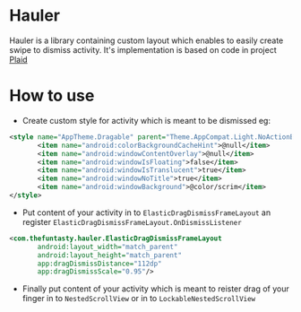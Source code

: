 # Hauler

Hauler is a library containing custom layout which enables to easily create swipe to dismiss activity.
It's implementation is based on code in project  [Plaid](https://github.com/nickbutcher/plaid)


# How to use 
 - Create custom style for activity which is meant to be dismissed eg:

 ```xml
<style name="AppTheme.Dragable" parent="Theme.AppCompat.Light.NoActionBar">
        <item name="android:colorBackgroundCacheHint">@null</item>
        <item name="android:windowContentOverlay">@null</item>
        <item name="android:windowIsFloating">false</item>
        <item name="android:windowIsTranslucent">true</item>
        <item name="android:windowNoTitle">true</item>
        <item name="android:windowBackground">@color/scrim</item>
</style>
```
- Put content of your activity in to `ElasticDragDismissFrameLayout` an register `ElasticDragDismissFrameLayout.OnDismissListener`

 ```xml
<com.thefuntasty.hauler.ElasticDragDismissFrameLayout
        android:layout_width="match_parent"
        android:layout_height="match_parent"
        app:dragDismissDistance="112dp"
        app:dragDismissScale="0.95"/>
```
- Finally put content of your activity which is meant to reister drag of your finger in to `NestedScrollView` or in to `LockableNestedScrollView`

